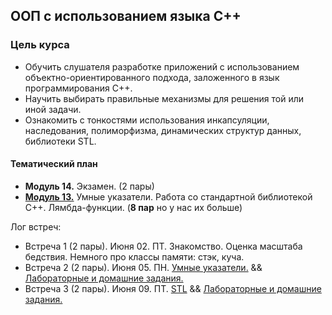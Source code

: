 ## ООП с использованием языка C++

### Цель курса
* Обучить слушателя разработке приложений с использованием объектно-ориентированного подхода, заложенного в язык программирования С++.
* Научить выбирать правильные механизмы для решения той или иной задачи.
* Ознакомить с тонкостями использования инкапсуляции, наследования, полиморфизма, динамических структур данных, библиотеки STL.

#### Тематический план

* **Модуль 14.** Экзамен. (2 пары) 
* **[Модуль 13.](#модуль-13.)** Умные указатели. Работа со стандартной библиотекой C++. Лямбда-функции. (**8 пар** но у нас их больше)

Лог встреч:
 * Встреча 1 (2 пары). Июня 02. ПТ. Знакомство. Оценка масштаба бедствия. Немного про классы памяти: стэк, куча.
 * Встреча 2 (2 пары). Июня 05. ПН. [Умные указатели.](./module13/smart_pointers.md) && [Лабораторные и домашние задания.](./module13/labs/lab01.md)
 * Встреча 3 (2 пары). Июня 09. ПТ. [STL](./module13/stl.md) && [Лабораторные и домашние задания.](./module13/labs/lab02.md)
